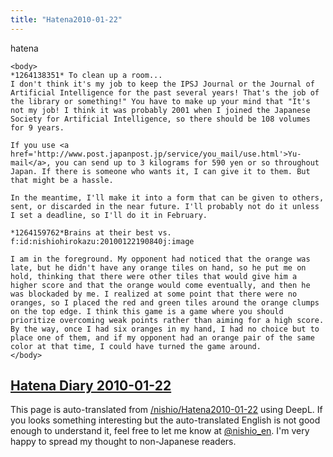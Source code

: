 ```yaml
---
title: "Hatena2010-01-22"
---
```


hatena

```
<body>
*1264138351* To clean up a room...
I don't think it's my job to keep the IPSJ Journal or the Journal of Artificial Intelligence for the past several years! That's the job of the library or something!" You have to make up your mind that "It's not my job! I think it was probably 2001 when I joined the Japanese Society for Artificial Intelligence, so there should be 108 volumes for 9 years.

If you use <a href='http://www.post.japanpost.jp/service/you_mail/use.html'>Yu-mail</a>, you can send up to 3 kilograms for 590 yen or so throughout Japan. If there is someone who wants it, I can give it to them. But that might be a hassle.

In the meantime, I'll make it into a form that can be given to others, sent, or discarded in the near future. I'll probably not do it unless I set a deadline, so I'll do it in February.

*1264159762*Brains at their best vs.
f:id:nishiohirokazu:20100122190840j:image

I am in the foreground. My opponent had noticed that the orange was late, but he didn't have any orange tiles on hand, so he put me on hold, thinking that there were other tiles that would give him a higher score and that the orange would come eventually, and then he was blockaded by me. I realized at some point that there were no oranges, so I placed the red and green tiles around the orange clumps on the top edge. I think this game is a game where you should prioritize overcoming weak points rather than aiming for a high score. By the way, once I had six oranges in my hand, I had no choice but to place one of them, and if my opponent had an orange pair of the same color at that time, I could have turned the game around.
</body>
```


[Hatena Diary 2010-01-22](https://nishiohirokazu.hatenadiary.org/archive/2010/01/22)
---
This page is auto-translated from [/nishio/Hatena2010-01-22](https://scrapbox.io/nishio/Hatena2010-01-22) using DeepL. If you looks something interesting but the auto-translated English is not good enough to understand it, feel free to let me know at [@nishio_en](https://twitter.com/nishio_en). I'm very happy to spread my thought to non-Japanese readers.